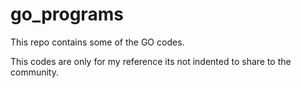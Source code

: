 # go_programs
This repo contains some of the GO codes.

This codes are only for my reference its not indented to share to the community.
